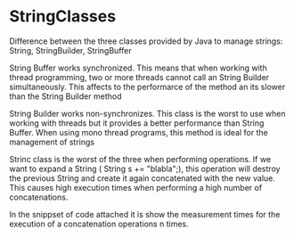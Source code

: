 # StringClasses
Difference between the three classes provided by Java to manage strings: String, StringBuilder, StringBuffer

String Buffer works synchronized. This means that when working with thread programming, two or more threads cannot 
call an String Builder simultaneously. This affects to the performarce of the method an its slower than the  String Builder method

String Builder works non-synchronizes. This class is the worst to use when working with threads but it provides a
better performance than String Buffer. When using mono thread programs, this method is ideal for the management of
strings

Strinc class is the worst of the three when performing operations. If we want to expand a String ( String s += "blabla";), this operation will destroy the previous String and create it again concatenated with the new value. This causes high execution times when performing a high number of concatenations.


In the snippset of code attached it is show the measurement times for the execution of a concatenation operations 
n times.
